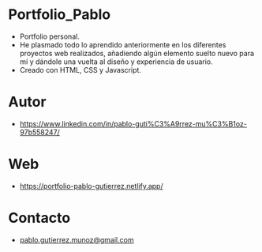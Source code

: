 # Portfolio_Pablo

- Portfolio personal.
- He plasmado todo lo aprendido anteriormente en los diferentes proyectos web realizados, añadiendo algún elemento suelto nuevo para mí y dándole una vuelta al diseño y experiencia de usuario.
- Creado con HTML, CSS y Javascript.

# Autor

- https://www.linkedin.com/in/pablo-guti%C3%A9rrez-mu%C3%B1oz-97b558247/

# Web

- https://portfolio-pablo-gutierrez.netlify.app/

# Contacto

- pablo.gutierrez.munoz@gmail.com
